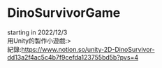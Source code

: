 # DinoSurvivorGame
starting in 2022/12/3  
用Unity的製作小遊戲:>  
紀錄:https://www.notion.so/unity-2D-DinoSurvivor-dd13a2f4ac5c4b7f9cefda123755bd5b?pvs=4
